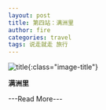 ```yaml
---
layout: post
title: 第四站：满洲里
author: fire
categories: travel 
tags: 说走就走 旅行
---
```


![title](http://image.sideproject.cn/title/title_127.jpg){:class="image-title"}

**满洲里**

---Read More---
